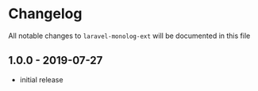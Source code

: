 # Changelog

All notable changes to `laravel-monolog-ext` will be documented in this file

## 1.0.0 - 2019-07-27

- initial release
